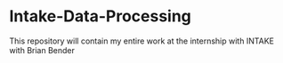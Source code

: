 # Intake-Data-Processing
This repository will contain my entire work at the internship with INTAKE with Brian Bender
